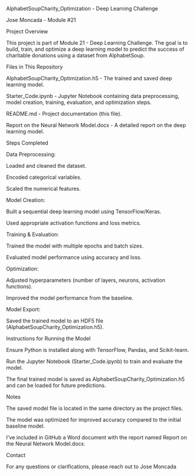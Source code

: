 AlphabetSoupCharity_Optimization - Deep Learning Challenge

Jose Moncada - Module #21

Project Overview

This project is part of Module 21 - Deep Learning Challenge. The goal is to build, train, and optimize a deep learning model to predict the success of charitable donations using a dataset from AlphabetSoup.

Files in This Repository

AlphabetSoupCharity_Optimization.h5 - The trained and saved deep learning model.

Starter_Code.ipynb - Jupyter Notebook containing data preprocessing, model creation, training, evaluation, and optimization steps.

README.md - Project documentation (this file).

Report on the Neural Network Model.docx - A detailed report on the deep learning model.

Steps Completed

Data Preprocessing:

Loaded and cleaned the dataset.

Encoded categorical variables.

Scaled the numerical features.

Model Creation:

Built a sequential deep learning model using TensorFlow/Keras.

Used appropriate activation functions and loss metrics.

Training & Evaluation:

Trained the model with multiple epochs and batch sizes.

Evaluated model performance using accuracy and loss.

Optimization:

Adjusted hyperparameters (number of layers, neurons, activation functions).

Improved the model performance from the baseline.

Model Export:

Saved the trained model to an HDF5 file (AlphabetSoupCharity_Optimization.h5).

Instructions for Running the Model

Ensure Python is installed along with TensorFlow, Pandas, and Scikit-learn.

Run the Jupyter Notebook (Starter_Code.ipynb) to train and evaluate the model.

The final trained model is saved as AlphabetSoupCharity_Optimization.h5 and can be loaded for future predictions.

Notes

The saved model file is located in the same directory as the project files.

The model was optimized for improved accuracy compared to the initial baseline model.

I've included in GitHub a Word document with the report named Report on the Neural Network Model.docx.

Contact

For any questions or clarifications, please reach out to Jose Moncada
